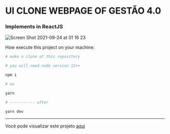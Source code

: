 # UI CLONE WEBPAGE OF GESTÃO 4.0

### Implements in ReactJS

![Screen Shot 2021-09-24 at 01 16 23](https://user-images.githubusercontent.com/39541807/134617410-dba80407-72f9-4473-a21b-fed1322591d6.png)

How execute this project on your machine:

```bash
# make a clone of this repository

# you will need node version 12++

npm i 

# ou

yarn

# ----------- after

yarn dev
```
---

Você pode visualizar este projeto [aqui](https://ui-clone-g4.vercel.app)
